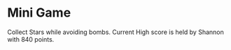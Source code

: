 # Mini Game

Collect Stars while avoiding bombs. Current High score is held by Shannon with 840 points.  
